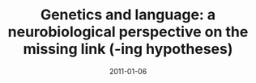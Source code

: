 ---
title: "Genetics and language: a neurobiological perspective on the missing link (-ing hypotheses)"
collection: publications
permalink: /publication/2011_genetics-and-language:-a-neurobiological-perspecti
date: 2011-01-06
year: 2011
venue: 'Journal of Neurodevelopmental Disorders'
authors: 'Poeppel D'
number: '90'
citation: 'Poeppel D (2011). Genetics and language: a neurobiological perspective on the missing link (-ing hypotheses). Journal of Neurodevelopmental Disorders.'
category: 'article'
---